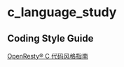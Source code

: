 # c_language_study

## Coding Style Guide

[OpenResty® C 代码风格指南](http://openresty.org/cn/c-coding-style-guide.html)
